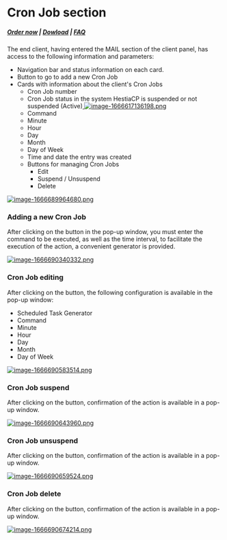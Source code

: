 # Cron Job section

#####  [Order now](https://panel.puqcloud.com/index.php?rp=/store/whmcs-module-hestiacp) | [Dowload](https://download.puqcloud.com/WHMCS/servers/PUQ_WHMCS-HestiaCP/) | [FAQ](https://faq.puqcloud.com/)

The end client, having entered the MAIL section of the client panel, has access to the following information and parameters:

- Navigation bar and status information on each card.
- Button to go to add a new Cron Job
- Cards with information about the client's Cron Jobs 
    - Cron Job number
    - Cron Job status in the system HestiaCP is suspended or not suspended (Active)[ ![image-1666617136198.png](https://doc.puq.info/uploads/images/gallery/2022-10/scaled-1680-/image-1666617136198.png)](https://doc.puq.info/uploads/images/gallery/2022-10/image-1666617136198.png)
    - Command
    - Minute
    - Hour
    - Day
    - Month
    - Day of Week
    - Time and date the entry was created
    - Buttons for managing Cron Jobs 
        - Edit
        - Suspend / Unsuspend
        - Delete

[![image-1666689964680.png](https://doc.puq.info/uploads/images/gallery/2022-10/scaled-1680-/image-1666689964680.png)](https://doc.puq.info/uploads/images/gallery/2022-10/image-1666689964680.png)

### Adding a new Cron Job

After clicking on the button in the pop-up window, you must enter the command to be executed, as well as the time interval, to facilitate the execution of the action, a convenient generator is provided.

[![image-1666690340332.png](https://doc.puq.info/uploads/images/gallery/2022-10/scaled-1680-/image-1666690340332.png)](https://doc.puq.info/uploads/images/gallery/2022-10/image-1666690340332.png)

### Cron Job editing

After clicking on the button, the following configuration is available in the pop-up window:

- Scheduled Task Generator
- Command
- Minute
- Hour
- Day
- Month
- Day of Week

[![image-1666690583514.png](https://doc.puq.info/uploads/images/gallery/2022-10/scaled-1680-/image-1666690583514.png)](https://doc.puq.info/uploads/images/gallery/2022-10/image-1666690583514.png)

### Cron Job suspend

After clicking on the button, confirmation of the action is available in a pop-up window.

[![image-1666690643960.png](https://doc.puq.info/uploads/images/gallery/2022-10/scaled-1680-/image-1666690643960.png)](https://doc.puq.info/uploads/images/gallery/2022-10/image-1666690643960.png)

### Cron Job unsuspend

After clicking on the button, confirmation of the action is available in a pop-up window.

[![image-1666690659524.png](https://doc.puq.info/uploads/images/gallery/2022-10/scaled-1680-/image-1666690659524.png)](https://doc.puq.info/uploads/images/gallery/2022-10/image-1666690659524.png)

### Cron Job delete

After clicking on the button, confirmation of the action is available in a pop-up window.

[![image-1666690674214.png](https://doc.puq.info/uploads/images/gallery/2022-10/scaled-1680-/image-1666690674214.png)](https://doc.puq.info/uploads/images/gallery/2022-10/image-1666690674214.png)

